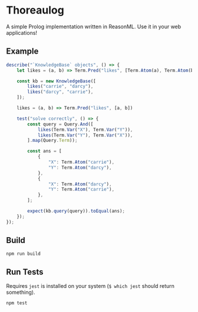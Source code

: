 # Thoreaulog
A simple Prolog implementation written in ReasonML. Use it in your web applications!

## Example

```javascript
describe("`KnowledgeBase` objects", () => {
    let likes = (a, b) => Term.Pred("likes", [Term.Atom(a), Term.Atom(b)]);

    const kb = new KnowledgeBase([
        likes("carrie", "darcy"),
        likes("darcy", "carrie"),
    ]);

    likes = (a, b) => Term.Pred("likes", [a, b])

    test("solve correctly", () => {
        const query = Query.And([
            likes(Term.Var("X"), Term.Var("Y")),
            likes(Term.Var("Y"), Term.Var("X")),
        ].map(Query.Term));

        const ans = [
            {
                "X": Term.Atom("carrie"),
                "Y": Term.Atom("darcy"),
            },
            {
                "X": Term.Atom("darcy"),
                "Y": Term.Atom("carrie"),
            },
        ];

        expect(kb.query(query)).toEqual(ans);
    });
});
```

## Build
```
npm run build
```

## Run Tests
Requires `jest` is installed on your system (`$ which jest` should return something).
```
npm test
```
